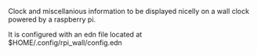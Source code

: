 Clock and miscellanious information to be displayed nicelly on a wall clock
powered by a raspberry pi.

It is configured with an edn file located at $HOME/.config/rpi_wall/config.edn

